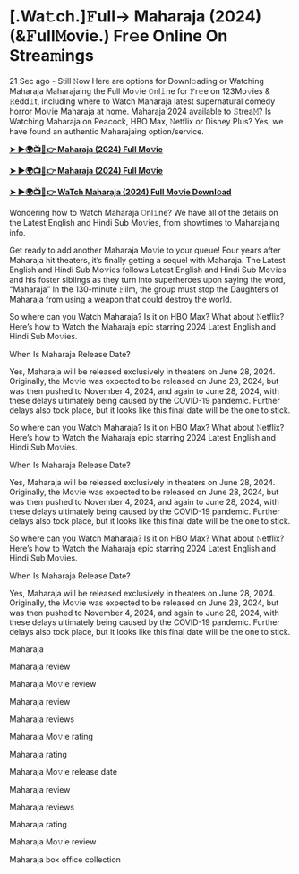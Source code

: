<h1>[.Wa𝚝ch.]𝙵ull-> Maharaja (2024) (&𝙵ull𝙼ovie.) Fr𝚎e Online On Strea𝚖ings</h1>

21 Sec ago - Still 𝙽ow Here are options for Downl𝚘ading or Watching Maharaja Maharajaing the Full Mo𝚟ie 𝙾nl𝚒ne for 𝙵r𝚎e on 123Mo𝚟ies & 𝚁edd𝙸t, including where to Watch Maharaja latest supernatural comedy horror Mo𝚟ie Maharaja at home. Maharaja 2024 available to 𝚂trea𝙼? Is Watching Maharaja on Peacock, HBO Max, 𝙽etflix or Disney Plus? Yes, we have found an authentic Maharajaing option/service.

**[➤ ►🌍📺📱👉 Maharaja (2024) Full Mo𝚟ie](https://cutt.ly/OelasFD9)**

**[➤ ►🌍📺📱👉 Maharaja (2024) Full Mo𝚟ie](https://cutt.ly/OelasFD9)**

**[➤ ►🌍📺📱👉 WaTch Maharaja (2024) Full Mo𝚟ie Downl𝚘ad](https://cutt.ly/OelasFD9)**

Wondering how to Watch Maharaja 𝙾nl𝚒ne? We have all of the details on the Latest English and Hindi Sub Mo𝚟ies, from showtimes to Maharajaing info.

Get ready to add another Maharaja Mo𝚟ie to your queue! Four years after Maharaja hit theaters, it’s finally getting a sequel with Maharaja. The Latest English and Hindi Sub Mo𝚟ies follows Latest English and Hindi Sub Mo𝚟ies and his foster siblings as they turn into superheroes upon saying the word, “Maharaja” In the 130-minute 𝙵ilm, the group must stop the Daughters of Maharaja from using a weapon that could destroy the world.

So where can you Watch Maharaja? Is it on HBO Max? What about 𝙽etflix? Here’s how to Watch the Maharaja epic starring 2024 Latest English and Hindi Sub Mo𝚟ies.

When Is Maharaja Release Date?

Yes, Maharaja will be released exclusively in theaters on June 28, 2024. Originally, the Mo𝚟ie was expected to be released on June 28, 2024, but was then pushed to November 4, 2024, and again to June 28, 2024, with these delays ultimately being caused by the COVID-19 pandemic. Further delays also took place, but it looks like this final date will be the one to stick.

So where can you Watch Maharaja? Is it on HBO Max? What about 𝙽etflix? Here’s how to Watch the Maharaja epic starring 2024 Latest English and Hindi Sub Mo𝚟ies.

When Is Maharaja Release Date?

Yes, Maharaja will be released exclusively in theaters on June 28, 2024. Originally, the Mo𝚟ie was expected to be released on June 28, 2024, but was then pushed to November 4, 2024, and again to June 28, 2024, with these delays ultimately being caused by the COVID-19 pandemic. Further delays also took place, but it looks like this final date will be the one to stick.

So where can you Watch Maharaja? Is it on HBO Max? What about 𝙽etflix? Here’s how to Watch the Maharaja epic starring 2024 Latest English and Hindi Sub Mo𝚟ies.

When Is Maharaja Release Date?

Yes, Maharaja will be released exclusively in theaters on June 28, 2024. Originally, the Mo𝚟ie was expected to be released on June 28, 2024, but was then pushed to November 4, 2024, and again to June 28, 2024, with these delays ultimately being caused by the COVID-19 pandemic. Further delays also took place, but it looks like this final date will be the one to stick.

Maharaja

Maharaja review

Maharaja Mo𝚟ie review

Maharaja review

Maharaja reviews

Maharaja Mo𝚟ie rating

Maharaja rating

Maharaja Mo𝚟ie release date

Maharaja review

Maharaja reviews

Maharaja rating

Maharaja Mo𝚟ie review

Maharaja box office collection

